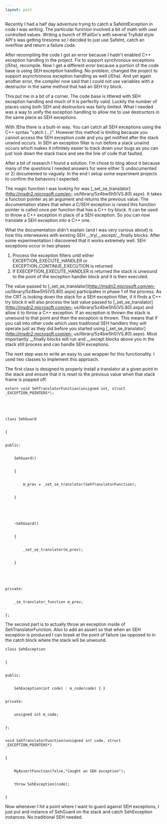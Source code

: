 ```yaml
---
layout: post
---
```

Recently I had a half day adventure trying to catch a SafeIntException in code
I was writing.  The particular function involved a bit of math with user
controlled values.  Writing a bunch of IfFailGo's with several TryAdd style
API's was getting tiresome so I decided to just use SafeInt, catch an overflow
and return a failure code.

After recompiling the code I got an error because I hadn't enabled C++
exception handling in the project.  Fix to support synchronous exceptions
(/Ehs), recompile.  Now I get a different error because a portion of the code
base is using SEH exception handling.  No problem, changed the project to
support asynchronous exception handling as well (/Eha).  And yet again another
error, the compiler now said that I could not use variables with a destructor
in the same method that had an SEH try block.

This put me in a bit of a corner.  The code base is littered with SEH
exception handling and much of it is perfectly valid.  Luckily the number of
places using both SEH and destructors was fairly limited.  What I needed was a
way to unify the exception handling to allow me to use destructors in the same
place as SEH exceptions.

With /Eha there is a built-in way.  You can catch all SEH exceptions using the
C++ syntax "catch (...)".  However this method is limiting because you cannot
access the SEH exception code and you get notified after the stack unwind
occurs.  In SEH an exception filter is run before a stack unwind occurs which
makes it infinitely easier to track down your bugs as you can just look down
the stack trace and see the line of code that faulted.

After a bit of research I found a solution.  I'm chose to blog about it
because many of the questions I needed answers for were either 1) undocumented
or 2) documented to vaguely.  In the end I setup some experiment projects to
confirm the behaviors I expected.

The magic function I was looking for was
[_set_se_translator](http://msdn2.microsoft.com/en-
us/library/5z4bw5h5\(VS.80\).aspx).  It takes a function pointer as an
argument and returns the previous value.  The documentation states that when a
C/SEH exception is raised this function pointer is called once per function
that has a C++ try block.  It can be used to throw a C++ exception in place of
a SEH exception.  So you can now translate a SEH exception into a C++ one.

What the documentation didn't explain (and I was very curious about) is how
this interweaves with existing SEH __try/__except/__finally blocks.  After
some experimentation I discovered that it works extremely well.  SEH
exceptions occur in two phases

  1. Process the exception filters until either EXCEPTION_EXECUTE_HANDLER or EXCEPTION_CONTINUE_EXECUTION is returned
  2. If EXECEPTION_EXECUTE_HANDLER is returned the stack is unwound to the point of the exception handler block and it is then executed. 

The value passed to [_set_se_translator](http://msdn2.microsoft.com/en-
us/library/5z4bw5h5\(VS.80\).aspx) participates in phase 1 of the process.  As
the CRT is looking down the stack for a SEH exception filter, if it finds a
C++ try block it will also process the last value passed to
[_set_se_translator](http://msdn2.microsoft.com/en-
us/library/5z4bw5h5\(VS.80\).aspx) and allow it to throw a C++ exception.  If
an exception is thrown the stack is unwound to that point and then the
exception is thrown.  This means that if you call into other code which uses
traditional SEH handlers they will operate just as they did before you started
using [_set_se_translator](http://msdn2.microsoft.com/en-
us/library/5z4bw5h5\(VS.80\).aspx).  Most importantly __finally blocks will
run and __except blocks above you in the stack still process and can handle
SEH exceptions.

The next step was to write an easy to use wrapper for this functionality.  I
used two classes to implement this approach.

The first class is designed to properly install a translator at a given point
in the stack and ensure that it is reset to the previous value when that stack
frame is popped off.

    
    
    extern void SehTranslatorFunction(unsigned int, struct _EXCEPTION_POINTERS*);


    


    class SehGuard


    {


    public:


        SehGuard()


        {


            m_prev = _set_se_translator(SehTranslatorFunction);


        }


    


        ~SehGuard()


        {


            _set_se_translator(m_prev);


        }


    


    private:


        _se_translator_function m_prev;


    };

The second part is to actually throw an exception inside of
SehTranslatorFunction.  Also to add an assert so that when an SEH exception is
produced I can break at the point of failure (as opposed to in the catch block
where the stack will be unwound.

    
    
    class SehException


    {


    public:


        SehException(int code) : m_code(code) { }


    private:


        unsigned int m_code;


    };
    
    
    void SehTranslatorFunction(unsigned int code, struct _EXCEPTION_POINTERS*)


    {


        MyAssertFunction(false,"Caught an SEH exception");


        throw SehException(code);


    }

Now whenever I hit a point where I want to guard against SEH exceptions, I
just put and instance of SehGuard on the stack and catch SehException
instances.  No traditional SEH needed.

